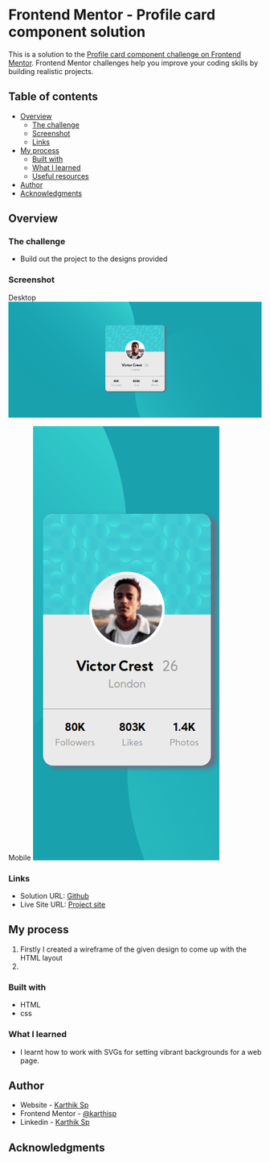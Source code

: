# Frontend Mentor - Profile card component solution

This is a solution to the [Profile card component challenge on Frontend Mentor](https://www.frontendmentor.io/challenges/profile-card-component-cfArpWshJ). Frontend Mentor challenges help you improve your coding skills by building realistic projects. 

## Table of contents

- [Overview](#overview)
  - [The challenge](#the-challenge)
  - [Screenshot](#screenshot)
  - [Links](#links)
- [My process](#my-process)
  - [Built with](#built-with)
  - [What I learned](#what-i-learned)
  - [Useful resources](#useful-resources)
- [Author](#author)
- [Acknowledgments](#acknowledgments)

## Overview

### The challenge

- Build out the project to the designs provided

### Screenshot

Desktop
![](./images/desktop.png)

Mobile
![](./images/mobile.png)

### Links

- Solution URL: [Github](https://github.com/karthisp/profile-card-component)
- Live Site URL: [Project site](https://karthisp.github.io/profile-card-component/)

## My process

1. Firstly I created a wireframe of the given design to come up with the HTML layout
2. 

### Built with
* HTML
* css

### What I learned
* I learnt how to work with SVGs for setting vibrant backgrounds for a web page.

## Author
- Website - [Karthik Sp](http://www.karthiksp.in/)
- Frontend Mentor - [@karthisp](https://www.frontendmentor.io/profile/karthisp)
- Linkedin - [Karthik Sp](https://www.linkedin.com/in/karthik-s-p-931345122/)

## Acknowledgments